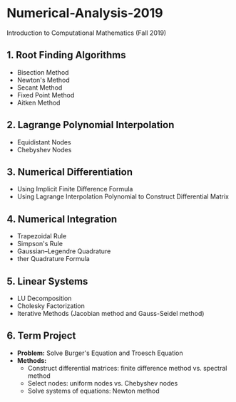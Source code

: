 # Numerical-Analysis-2019
Introduction to Computational Mathematics (Fall 2019)

 ## 1. Root Finding Algorithms 
  * Bisection Method
  * Newton's Method
  * Secant Method
  * Fixed Point Method
  * Aitken Method


## 2. Lagrange Polynomial Interpolation
  * Equidistant Nodes
  * Chebyshev Nodes

## 3. Numerical Differentiation
  * Using Implicit Finite Difference Formula
  * Using Lagrange Interpolation Polynomial to Construct Differential Matrix

## 4. Numerical Integration
  * Trapezoidal Rule
  * Simpson's Rule
  * Gaussian–Legendre Quadrature
  * ther Quadrature Formula

## 5. Linear Systems
  *  LU Decomposition 
  * Cholesky Factorization 
  * Iterative Methods (Jacobian method and Gauss-Seidel method)
  
## 6. Term Project 
  * **Problem:** Solve Burger's Equation and Troesch Equation
  * **Methods:** <br />
    * Construct differential matrices: finite difference method vs. spectral method <br />
    * Select nodes: uniform nodes vs. Chebyshev nodes <br />
    * Solve systems of equations: Newton method

